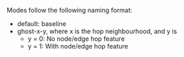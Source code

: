 Modes follow the following naming format:

- default: baseline
- ghost-x-y, where x is the hop neighbourhood, and y is
    - y = 0: No node/edge hop feature
    - y = 1: With node/edge hop feature
    